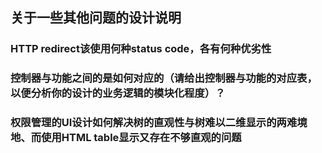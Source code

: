 ## 关于一些其他问题的设计说明

### HTTP redirect该使用何种status code，各有何种优劣性

### 控制器与功能之间的是如何对应的（请给出控制器与功能的对应表，以便分析你的设计的业务逻辑的模块化程度）？

### 权限管理的UI设计如何解决树的直观性与树难以二维显示的两难境地、而使用HTML table显示又存在不够直观的问题

